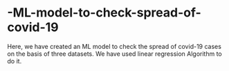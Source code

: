 # -ML-model-to-check-spread-of-covid-19
 Here,  we have created an ML model to check the spread of covid-19 cases on the basis of three datasets. We have used linear regression Algorithm to do it.

